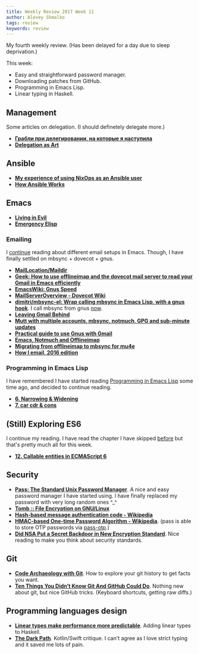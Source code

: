 ```yaml
---
title: Weekly Review 2017 Week 11
author: Alexey Shmalko
tags: review
keywords: review
---
```


My fourth weekly review. (Has been delayed for a day due to sleep deprivation.)

This week:

- Easy and straightforward password manager.
- Downloading patches from GitHub.
- Programming in Emacs Lisp.
- Linear typing in Haskell.

<!--more-->

## Management
Some articles on delegation. (I should definetely delegate more.)

- **[Грабли при делегировании, на которые я наступила](https://m.habrahabr.ru/post/317986/)**
- **[Delegation as Art](http://queue.acm.org/detail.cfm?id=2926696)**

## Ansible
- **[My experience of using NixOps as an Ansible user](https://blog.wearewizards.io/my-experience-of-using-nixops-as-an-ansible-user)**
- **[How Ansible Works](https://www.ansible.com/how-ansible-works)**

## Emacs
- **[Living in Evil](https://blog.aaronbieber.com/2016/01/23/living-in-evil.html)**
- **[Emergency Elisp](http://steve-yegge.blogspot.com/2008/01/emergency-elisp.html)**

### Emailing
I [continue](/2017/weekly-review-3/) reading about different email setups in Emacs. Though, I have finally settled on mbsync + dovecot + gnus.

- **[MailLocation/Maildir](https://wiki2.dovecot.org/MailLocation/Maildir)**
- **[Geek: How to use offlineimap and the dovecot mail server to read your Gmail in Emacs efficiently](http://sachachua.com/blog/2008/05/geek-how-to-use-offlineimap-and-the-dovecot-mail-server-to-read-your-gmail-in-emacs-efficiently/)**
- **[EmacsWiki: Gnus Speed](https://www.emacswiki.org/emacs/GnusSpeed)**
- **[MailServerOverview - Dovecot Wiki](https://wiki2.dovecot.org/MailServerOverview)**
- **[dimitri/mbsync-el: Wrap calling mbsync in Emacs Lisp, with a gnus hook](https://github.com/dimitri/mbsync-el)**. I call mbsync from gnus [now](https://github.com/rasendubi/dotfiles/commit/f483db6cdd959130b443ef6d10b22a3004894ddb).
- **[Leaving Gmail Behind](http://nullprogram.com/blog/2013/09/03/)**
- **[Mutt with multiple accounts, mbsync, notmuch, GPG and sub-minute updates](https://lukespear.co.uk/mutt-multiple-accounts-mbsync-notmuch-gpg-and-sub-minute-updates)**
- **[Practical guide to use Gnus with Gmail](https://github.com/redguardtoo/mastering-emacs-in-one-year-guide/blob/master/gnus-guide-en.org)**
- **[Emacs, Notmuch and Offlineimap](http://chrisdone.com/posts/emacs-mail)**
- **[Migrating from offlineimap to mbsync for mu4e](http://pragmaticemacs.com/emacs/migrating-from-offlineimap-to-mbsync-for-mu4e/)**
- **[How I email, 2016 edition](http://deferred.io/2016/01/18/how-i-email.html)**

### Programming in Emacs Lisp
I have remembered I have started reading [Programming in Emacs Lisp](https://www.gnu.org/software/emacs/manual/eintr-formats.html) some time ago, and decided to continue reading.

- **[6. Narrowing & Widening](https://www.gnu.org/software/emacs/manual/html_node/eintr/Narrowing-_0026-Widening.html)**
- **[7. car cdr & cons](https://www.gnu.org/software/emacs/manual/html_node/eintr/car-cdr-_0026-cons.html)**

## (Still) Exploring ES6
I continue my reading. I have read the chapter I have skipped [before](/2017/weekly-review-3/) but that's pretty much all for this week.

- **[12. Callable entities in ECMAScript 6](http://exploringjs.com/es6/ch_callables.html)**

## Security
- **[Pass: The Standard Unix Password Manager](https://www.passwordstore.org/)**. A nice and easy password manager I have started using. I have finally replaced my password with very long random ones ^_^
- **[Tomb :: File Encryption on GNU/Linux](https://www.dyne.org/software/tomb/)**
- **[Hash-based message authentication code - Wikipedia](https://en.wikipedia.org/wiki/Hash-based_message_authentication_code)**
- **[HMAC-based One-time Password Algorithm - Wikipedia](https://en.wikipedia.org/wiki/HMAC-based_One-time_Password_Algorithm)**. (pass is able to store OTP passwords via [pass-otp](https://github.com/tadfisher/pass-otp).)
- **[Did NSA Put a Secret Backdoor in New Encryption Standard](https://www.schneier.com/essays/archives/2007/11/did_nsa_put_a_secret.html)**. Nice reading to make you think about security standards.

## Git
- **[Code Archaeology with Git](http://jfire.io/blog/2012/03/07/code-archaeology-with-git/)**. How to explore your git history to get facts you want.
- **[Ten Things You Didn’t Know Git And GitHub Could Do](https://owenou.com/ten-things-you-didnt-know-git-and-github-could-do)**. Nothing new about git, but nice GitHub tricks. (Keyboard shortcuts, getting raw diffs.)

## Programming languages design
- **[Linear types make performance more predictable](http://blog.tweag.io/posts/2017-03-13-linear-types.html)**. Adding linear types to Haskell.
- **[The Dark Path](http://blog.cleancoder.com/uncle-bob/2017/01/11/TheDarkPath.html)**. Kotlin/Swift critique. I can't agree as I love strict typing and it saved me lots of pain.
